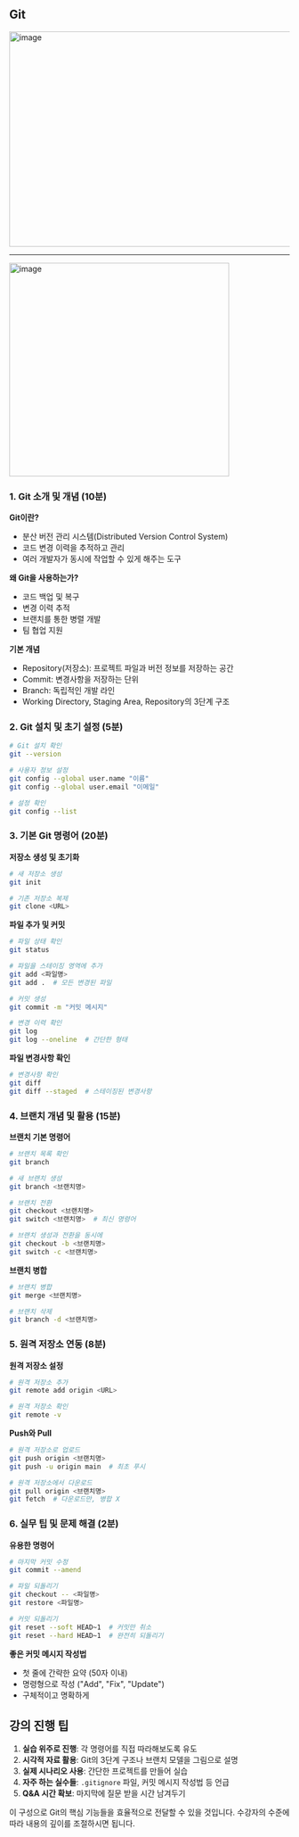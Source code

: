 ## Git
<img width="686" height="386" alt="image" src="https://github.com/user-attachments/assets/aa0d198a-13a5-4f6d-89be-9390654d7eb6" />

--- 

<img width="395" height="383" alt="image" src="https://github.com/user-attachments/assets/9ee3c886-7725-4a68-b1fa-9c6c8c9334ee" />

### 1. Git 소개 및 개념 (10분)
**Git이란?**
- 분산 버전 관리 시스템(Distributed Version Control System)
- 코드 변경 이력을 추적하고 관리
- 여러 개발자가 동시에 작업할 수 있게 해주는 도구

**왜 Git을 사용하는가?**
- 코드 백업 및 복구
- 변경 이력 추적
- 브랜치를 통한 병렬 개발
- 팀 협업 지원

**기본 개념**
- Repository(저장소): 프로젝트 파일과 버전 정보를 저장하는 공간
- Commit: 변경사항을 저장하는 단위
- Branch: 독립적인 개발 라인
- Working Directory, Staging Area, Repository의 3단계 구조

### 2. Git 설치 및 초기 설정 (5분)
```bash
# Git 설치 확인
git --version

# 사용자 정보 설정
git config --global user.name "이름"
git config --global user.email "이메일"

# 설정 확인
git config --list
```

### 3. 기본 Git 명령어 (20분)

**저장소 생성 및 초기화**
```bash
# 새 저장소 생성
git init

# 기존 저장소 복제
git clone <URL>
```

**파일 추가 및 커밋**
```bash
# 파일 상태 확인
git status

# 파일을 스테이징 영역에 추가
git add <파일명>
git add .  # 모든 변경된 파일

# 커밋 생성
git commit -m "커밋 메시지"

# 변경 이력 확인
git log
git log --oneline  # 간단한 형태
```

**파일 변경사항 확인**
```bash
# 변경사항 확인
git diff
git diff --staged  # 스테이징된 변경사항
```

### 4. 브랜치 개념 및 활용 (15분)

**브랜치 기본 명령어**
```bash
# 브랜치 목록 확인
git branch

# 새 브랜치 생성
git branch <브랜치명>

# 브랜치 전환
git checkout <브랜치명>
git switch <브랜치명>  # 최신 명령어

# 브랜치 생성과 전환을 동시에
git checkout -b <브랜치명>
git switch -c <브랜치명>
```

**브랜치 병합**
```bash
# 브랜치 병합
git merge <브랜치명>

# 브랜치 삭제
git branch -d <브랜치명>
```

### 5. 원격 저장소 연동 (8분)

**원격 저장소 설정**
```bash
# 원격 저장소 추가
git remote add origin <URL>

# 원격 저장소 확인
git remote -v
```

**Push와 Pull**
```bash
# 원격 저장소로 업로드
git push origin <브랜치명>
git push -u origin main  # 최초 푸시

# 원격 저장소에서 다운로드
git pull origin <브랜치명>
git fetch  # 다운로드만, 병합 X
```

### 6. 실무 팁 및 문제 해결 (2분)

**유용한 명령어**
```bash
# 마지막 커밋 수정
git commit --amend

# 파일 되돌리기
git checkout -- <파일명>
git restore <파일명>

# 커밋 되돌리기
git reset --soft HEAD~1  # 커밋만 취소
git reset --hard HEAD~1  # 완전히 되돌리기
```

**좋은 커밋 메시지 작성법**
- 첫 줄에 간략한 요약 (50자 이내)
- 명령형으로 작성 ("Add", "Fix", "Update")
- 구체적이고 명확하게

## 강의 진행 팁

1. **실습 위주로 진행**: 각 명령어를 직접 따라해보도록 유도
2. **시각적 자료 활용**: Git의 3단계 구조나 브랜치 모델을 그림으로 설명
3. **실제 시나리오 사용**: 간단한 프로젝트를 만들어 실습
4. **자주 하는 실수들**: `.gitignore` 파일, 커밋 메시지 작성법 등 언급
5. **Q&A 시간 확보**: 마지막에 질문 받을 시간 남겨두기

이 구성으로 Git의 핵심 기능들을 효율적으로 전달할 수 있을 것입니다. 수강자의 수준에 따라 내용의 깊이를 조절하시면 됩니다.
